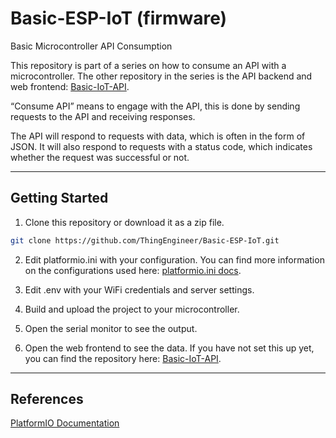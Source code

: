 # Basic-ESP-IoT (firmware)
Basic Microcontroller API Consumption

This repository is part of a series on how to consume an API with a microcontroller. The other repository in the series is the API backend and web frontend: [Basic-IoT-API](https://github.com/ThingEngineer/Basic-IoT-API).

“Consume API” means to engage with the API, this is done by sending requests to the API and receiving responses. 

The API will respond to requests with data, which is often in the form of JSON. It will also respond to requests with a status code, which indicates whether the request was successful or not.

---
## Getting Started
1) Clone this repository or download it as a zip file.
```sh
git clone https://github.com/ThingEngineer/Basic-ESP-IoT.git
```
2) Edit platformio.ini with your configuration.
You can find more information on the configurations used here: [platformio.ini docs](https://docs.platformio.org/en/stable/projectconf/index.html).

3) Edit .env with your WiFi credentials and server settings.

4) Build and upload the project to your microcontroller.

5) Open the serial monitor to see the output.

6) Open the web frontend to see the data. If you have not set this up yet, you can find the repository here: [Basic-IoT-API](https://github.com/ThingEngineer/Basic-IoT-API).

---
## References
[PlatformIO Documentation](https://docs.platformio.org/en/latest/)

